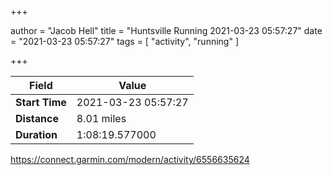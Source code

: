 +++

author = "Jacob Hell"
title = "Huntsville Running 2021-03-23 05:57:27"
date = "2021-03-23 05:57:27"
tags = [
    "activity", "running"
]

+++

<!--more-->

|Field  |Value  |
|--- | --- |
|**Start Time**|2021-03-23 05:57:27|
|**Distance**|8.01 miles|
|**Duration**|1:08:19.577000|

https://connect.garmin.com/modern/activity/6556635624